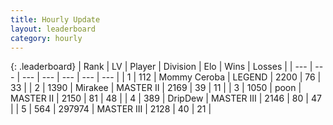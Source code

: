 ```yaml
---
title: Hourly Update
layout: leaderboard
category: hourly
---
```


{: .leaderboard}
| Rank | LV | Player | Division | Elo | Wins | Losses |
| --- | --- | --- | --- | --- | --- | --- |
| <span data-change="0">1</span> | 112 | <span title="ID: 748055">Mommy Ceroba</span> | LEGEND | <span data-change="0">2200</span> | <span data-change="0">76</span> | <span data-change="0">33</span> |
| <span data-change="0">2</span> | 1390 | <span title="ID: 416373">Mirakee</span> | MASTER II | <span data-change="10">2169</span> | <span data-change="2">39</span> | <span data-change="0">11</span> |
| <span data-change="0">3</span> | 1050 | <span title="ID: 540690">poon</span> | MASTER II | <span data-change="0">2150</span> | <span data-change="0">81</span> | <span data-change="0">48</span> |
| <span data-change="0">4</span> | 389 | <span title="ID: 649454">DripDew</span> | MASTER III | <span data-change="0">2146</span> | <span data-change="0">80</span> | <span data-change="0">47</span> |
| <span data-change="0">5</span> | 564 | <span title="ID: 544038">297974</span> | MASTER III | <span data-change="0">2128</span> | <span data-change="0">40</span> | <span data-change="0">21</span> |